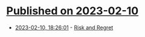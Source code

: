 # [Published on 2023-02-10](index.md)

* [2023-02-10, 18:26:01](https://news.ycombinator.com/item?id=34743600) - [Risk and Regret](https://collabfund.com/blog/risk-and-regret/)
